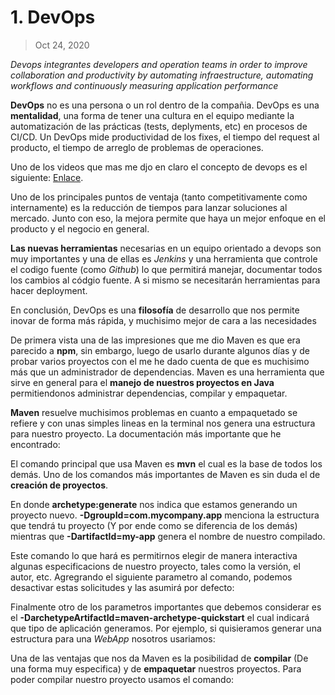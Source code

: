 # 1. DevOps

> Oct 24, 2020

*Devops integrantes developers and operation teams in order to improve collaboration and productivity by automating infraestructure, automating workflows and continuously measuring application performance*

**DevOps** no es una persona o un rol dentro de la compañia. DevOps es una **mentalidad**, una forma de tener una cultura en el equipo mediante la automatización de las prácticas (tests, deplyments, etc) en procesos de CI/CD. Un DevOps mide productividad de los fixes, el tiempo del request al producto, el tiempo de arreglo de problemas de operaciones. 

Uno de los videos que mas me djo en claro el concepto de devops es el siguiente: [Enlace](https://www.youtube.com/watch?v=_I94-tJlovg).

Uno de los principales puntos de ventaja (tanto competitivamente como internamente) es la reducción de tiempos para lanzar soluciones al mercado. Junto con eso, la mejora permite que haya un mejor enfoque en el producto y el negocio en general.


**Las nuevas herramientas** necesarias en un equipo orientado a devops son muy importantes y una de ellas es *Jenkins* y una herramienta que controle el codigo fuente (como *Github*) lo que permitirá manejar, documentar todos los cambios al códgio fuente. A si mismo se necesitarán herramientas para hacer deployment.

En conclusión, DevOps es una **filosofía** de desarrollo que nos permite inovar de forma más rápida, y muchisimo mejor de cara a las necesidades 

De primera vista una de las impresiones que me dio Maven es que era parecido a **npm**, sin embargo, luego de usarlo durante algunos días y de probar varios proyectos con el me he dado cuenta de que es muchisimo más que un administrador de dependencias. Maven es una herramienta que sirve en general para el **manejo de nuestros proyectos en Java** permitiendonos administrar dependencias, compilar y empaquetar. 

**Maven** resuelve muchisimos problemas en cuanto a empaquetado se refiere y con unas simples lineas en la terminal nos genera una estructura para nuestro proyecto. La documentación más importante que he encontrado:

El comando principal que usa Maven es **mvn** el cual es la base de todos los demás. Uno de los comandos más importantes de Maven es sin duda el de **creación de proyectos**. 


En donde **archetype:generate** nos indica que estamos generando un proyecto nuevo. **-DgroupId=com.mycompany.app** menciona la estructura que tendrá tu proyecto (Y por ende como se diferencia de los demás) mientras que **-DartifactId=my-app** genera el nombre de nuestro compilado. 

Este comando lo que hará es permitirnos elegir de manera interactiva algunas especificacions de nuestro proyecto, tales como la versión, el autor, etc. Agregrando el siguiente parametro al comando, podemos desactivar estas solicitudes y las asumirá por defecto:


Finalmente otro de los parametros importantes que debemos considerar es el **-DarchetypeArtifactId=maven-archetype-quickstart** el cual indicará que tipo de aplicación generamos. Por ejemplo, si quisieramos generar una estructura para una *WebApp* nosotros usariamos: 


Una de las ventajas que nos da Maven es la posibilidad de **compilar** (De una forma muy especifica) y de **empaquetar** nuestros proyectos. Para poder compilar nuestro proyecto usamos el comando: